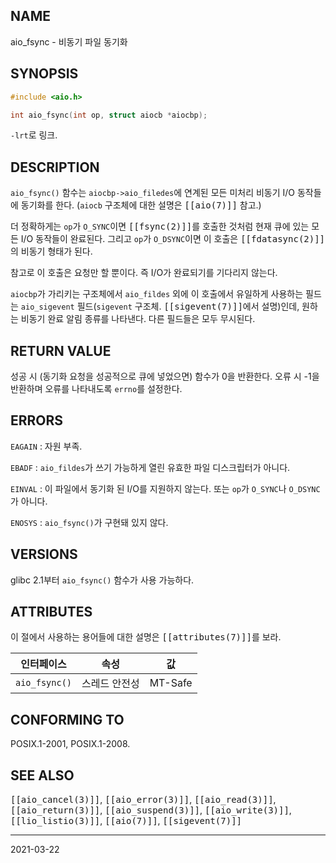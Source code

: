 ## NAME

aio_fsync - 비동기 파일 동기화

## SYNOPSIS

```c
#include <aio.h>

int aio_fsync(int op, struct aiocb *aiocbp);
```

`-lrt`로 링크.

## DESCRIPTION

`aio_fsync()` 함수는 `aiocbp->aio_filedes`에 연계된 모든 미처리 비동기 I/O 동작들에 동기화를 한다. (`aiocb` 구조체에 대한 설명은 <tt>[[aio(7)]]</tt> 참고.)

더 정확하게는 `op`가 `O_SYNC`이면 <tt>[[fsync(2)]]</tt>를 호출한 것처럼 현재 큐에 있는 모든 I/O 동작들이 완료된다. 그리고 `op`가 `O_DSYNC`이면 이 호출은 <tt>[[fdatasync(2)]]</tt>의 비동기 형태가 된다.

참고로 이 호출은 요청만 할 뿐이다. 즉 I/O가 완료되기를 기다리지 않는다.

`aiocbp`가 가리키는 구조체에서 `aio_fildes` 외에 이 호출에서 유일하게 사용하는 필드는 `aio_sigevent` 필드(`sigevent` 구조체. <tt>[[sigevent(7)]]</tt>에서 설명)인데, 원하는 비동기 완료 알림 종류를 나타낸다. 다른 필드들은 모두 무시된다.

## RETURN VALUE

성공 시 (동기화 요청을 성공적으로 큐에 넣었으면) 함수가 0을 반환한다. 오류 시 -1을 반환하며 오류를 나타내도록 `errno`를 설정한다.

## ERRORS

`EAGAIN`
:   자원 부족.

`EBADF`
:   `aio_fildes`가 쓰기 가능하게 열린 유효한 파일 디스크립터가 아니다.

`EINVAL`
:   이 파일에서 동기화 된 I/O를 지원하지 않는다. 또는 `op`가 `O_SYNC`나 `O_DSYNC`가 아니다.

`ENOSYS`
:   `aio_fsync()`가 구현돼 있지 않다.

## VERSIONS

glibc 2.1부터 `aio_fsync()` 함수가 사용 가능하다.

## ATTRIBUTES

이 절에서 사용하는 용어들에 대한 설명은 <tt>[[attributes(7)]]</tt>를 보라.

| 인터페이스 | 속성 | 값 |
| --- | --- | --- |
| `aio_fsync()` | 스레드 안전성 | MT-Safe |

## CONFORMING TO

POSIX.1-2001, POSIX.1-2008.

## SEE ALSO

<tt>[[aio_cancel(3)]]</tt>, <tt>[[aio_error(3)]]</tt>, <tt>[[aio_read(3)]]</tt>, <tt>[[aio_return(3)]]</tt>, <tt>[[aio_suspend(3)]]</tt>, <tt>[[aio_write(3)]]</tt>, <tt>[[lio_listio(3)]]</tt>, <tt>[[aio(7)]]</tt>, <tt>[[sigevent(7)]]</tt>

----

2021-03-22
